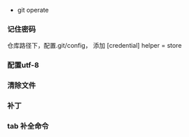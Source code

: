 * git operate

### 记住密码
仓库路径下，配置.git/config， 添加 [credential] helper = store

### 配置utf-8

### 清除文件

### 补丁

### tab 补全命令

### 

